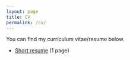 ```yaml
---
layout: page
title: CV
permalink: /cv/
---
```


You can find my curriculum vitae/resume below.
<ul>
	<!-- <li><a href="long_cv.pdf">CV</a> (3 pages)</li> -->
	<!-- <li><a href="Two_Page_Resume.pdf">Long resume</a> (2 pages)</li> -->
	<li><a href="One_Page_Resume.pdf">Short resume</a> (1 page)</li> 
</ul>